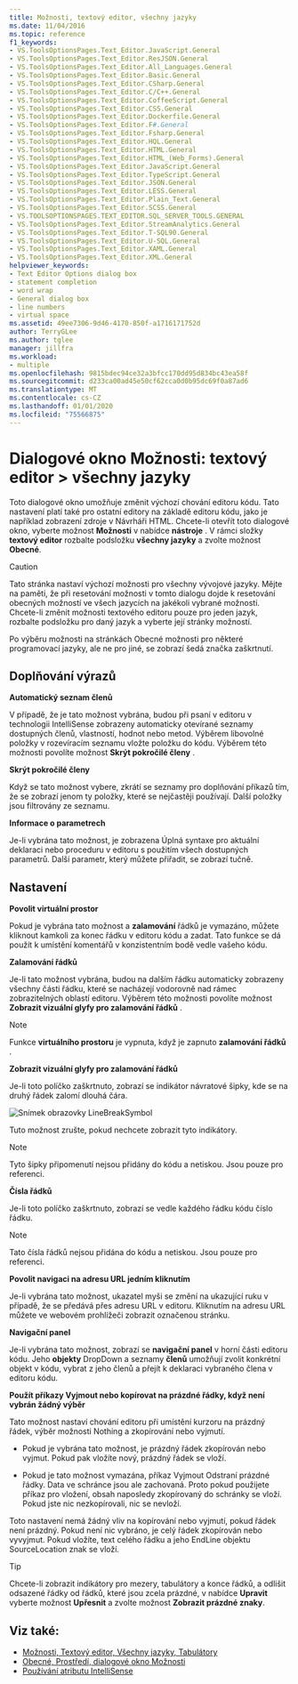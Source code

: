 ```yaml
---
title: Možnosti, textový editor, všechny jazyky
ms.date: 11/04/2016
ms.topic: reference
f1_keywords:
- VS.ToolsOptionsPages.Text_Editor.JavaScript.General
- VS.ToolsOptionsPages.Text_Editor.ResJSON.General
- VS.ToolsOptionsPages.Text_Editor.All_Languages.General
- VS.ToolsOptionsPages.Text_Editor.Basic.General
- VS.ToolsOptionsPages.Text_Editor.CSharp.General
- VS.ToolsOptionsPages.Text_Editor.C/C++.General
- VS.ToolsOptionsPages.Text_Editor.CoffeeScript.General
- VS.ToolsOptionsPages.Text_Editor.CSS.General
- VS.ToolsOptionsPages.Text_Editor.Dockerfile.General
- VS.ToolsOptionsPages.Text_Editor.F#.General
- VS.ToolsOptionsPages.Text_Editor.Fsharp.General
- VS.ToolsOptionsPages.Text_Editor.HQL.General
- VS.ToolsOptionsPages.Text_Editor.HTML.General
- VS.ToolsOptionsPages.Text_Editor.HTML_(Web_Forms).General
- VS.ToolsOptionsPages.Text_Editor.JavaScript.General
- VS.ToolsOptionsPages.Text_Editor.TypeScript.General
- VS.ToolsOptionsPages.Text_Editor.JSON.General
- VS.ToolsOptionsPages.Text_Editor.LESS.General
- VS.ToolsOptionsPages.Text_Editor.Plain_Text.General
- VS.ToolsOptionsPages.Text_Editor.SCSS.General
- VS.TOOLSOPTIONSPAGES.TEXT_EDITOR.SQL_SERVER_TOOLS.GENERAL
- VS.ToolsOptionsPages.Text_Editor.StreamAnalytics.General
- VS.ToolsOptionsPages.Text_Editor.T-SQL90.General
- VS.ToolsOptionsPages.Text_Editor.U-SQL.General
- VS.ToolsOptionsPages.Text_Editor.XAML.General
- VS.ToolsOptionsPages.Text_Editor.XML.General
helpviewer_keywords:
- Text Editor Options dialog box
- statement completion
- word wrap
- General dialog box
- line numbers
- virtual space
ms.assetid: 49ee7306-9d46-4170-850f-a1716171752d
author: TerryGLee
ms.author: tglee
manager: jillfra
ms.workload:
- multiple
ms.openlocfilehash: 9815bdec94ce32a3bfcc170dd95d834bc43ea58f
ms.sourcegitcommit: d233ca00ad45e50cf62cca0d0b95dc69f0a87ad6
ms.translationtype: MT
ms.contentlocale: cs-CZ
ms.lasthandoff: 01/01/2020
ms.locfileid: "75566875"
---
```

# <a name="options-dialog-box-text-editor--all-languages"></a>Dialogové okno Možnosti: textový editor \> všechny jazyky

Toto dialogové okno umožňuje změnit výchozí chování editoru kódu. Tato nastavení platí také pro ostatní editory na základě editoru kódu, jako je například zobrazení zdroje v Návrháři HTML. Chcete-li otevřít toto dialogové okno, vyberte možnost **Možnosti** v nabídce **nástroje** . V rámci složky **textový editor** rozbalte podsložku **všechny jazyky** a zvolte možnost **Obecné**.

> [!CAUTION]
> Tato stránka nastaví výchozí možnosti pro všechny vývojové jazyky. Mějte na paměti, že při resetování možnosti v tomto dialogu dojde k resetování obecných možností ve všech jazycích na jakékoli vybrané možnosti. Chcete-li změnit možnosti textového editoru pouze pro jeden jazyk, rozbalte podsložku pro daný jazyk a vyberte její stránky možností.

Po výběru možnosti na stránkách Obecné možnosti pro některé programovací jazyky, ale ne pro jiné, se zobrazí šedá značka zaškrtnutí.

## <a name="statement-completion"></a>Doplňování výrazů

**Automatický seznam členů**

V případě, že je tato možnost vybrána, budou při psaní v editoru v technologii IntelliSense zobrazeny automaticky otevírané seznamy dostupných členů, vlastností, hodnot nebo metod. Výběrem libovolné položky v rozevíracím seznamu vložte položku do kódu. Výběrem této možnosti povolíte možnost **Skrýt pokročilé členy** .

**Skrýt pokročilé členy**

Když se tato možnost vybere, zkrátí se seznamy pro doplňování příkazů tím, že se zobrazí jenom ty položky, které se nejčastěji používají. Další položky jsou filtrovány ze seznamu.

**Informace o parametrech**

Je-li vybrána tato možnost, je zobrazena Úplná syntaxe pro aktuální deklaraci nebo proceduru v editoru s použitím všech dostupných parametrů. Další parametr, který můžete přiřadit, se zobrazí tučně.

## <a name="settings"></a>Nastavení

**Povolit virtuální prostor**

Pokud je vybrána tato možnost a **zalamování** řádků je vymazáno, můžete kliknout kamkoli za konec řádku v editoru kódu a zadat. Tato funkce se dá použít k umístění komentářů v konzistentním bodě vedle vašeho kódu.

**Zalamování řádků**

Je-li tato možnost vybrána, budou na dalším řádku automaticky zobrazeny všechny části řádku, které se nacházejí vodorovně nad rámec zobrazitelných oblastí editoru. Výběrem této možnosti povolíte možnost **Zobrazit vizuální glyfy pro zalamování řádků** .

> [!NOTE]
> Funkce **virtuálního prostoru** je vypnuta, když je zapnuto **zalamování řádků** .

**Zobrazit vizuální glyfy pro zalamování řádků**

Je-li toto políčko zaškrtnuto, zobrazí se indikátor návratové šipky, kde se na druhý řádek zalomí dlouhá čára.

![Snímek obrazovky LineBreakSymbol](../../ide/reference/media/linebreak.gif)

Tuto možnost zrušte, pokud nechcete zobrazit tyto indikátory.

> [!NOTE]
> Tyto šipky připomenutí nejsou přidány do kódu a netiskou. Jsou pouze pro referenci.

**Čísla řádků**

Je-li toto políčko zaškrtnuto, zobrazí se vedle každého řádku kódu číslo řádku.

> [!NOTE]
> Tato čísla řádků nejsou přidána do kódu a netiskou. Jsou pouze pro referenci.

**Povolit navigaci na adresu URL jedním kliknutím**

Je-li vybrána tato možnost, ukazatel myši se změní na ukazující ruku v případě, že se předává přes adresu URL v editoru. Kliknutím na adresu URL můžete ve webovém prohlížeči zobrazit označenou stránku.

**Navigační panel**

Je-li vybrána tato možnost, zobrazí se **navigační panel** v horní části editoru kódu. Jeho **objekty** DropDown a seznamy **členů** umožňují zvolit konkrétní objekt v kódu, vybrat z jeho členů a přejít k deklaraci vybraného člena v editoru kódu.

**Použít příkazy Vyjmout nebo kopírovat na prázdné řádky, když není vybrán žádný výběr**

Tato možnost nastaví chování editoru při umístění kurzoru na prázdný řádek, výběr možnosti Nothing a zkopírování nebo vyjmutí.

- Pokud je vybrána tato možnost, je prázdný řádek zkopírován nebo vyjmut. Pokud pak vložíte nový, prázdný řádek se vloží.

- Pokud je tato možnost vymazána, příkaz Vyjmout Odstraní prázdné řádky. Data ve schránce jsou ale zachovaná. Proto pokud použijete příkaz pro vložení, obsah naposledy zkopírovaný do schránky se vloží. Pokud jste nic nezkopírovali, nic se nevloží.

Toto nastavení nemá žádný vliv na kopírování nebo vyjmutí, pokud řádek není prázdný. Pokud není nic vybráno, je celý řádek zkopírován nebo vyvyjmut. Pokud vložíte, text celého řádku a jeho EndLine objektu SourceLocation znak se vloží.

> [!TIP]
> Chcete-li zobrazit indikátory pro mezery, tabulátory a konce řádků, a odlišit odsazené řádky od řádků, které jsou zcela prázdné, v nabídce **Upravit** vyberte možnost **Upřesnit** a zvolte možnost **Zobrazit prázdné znaky**.

## <a name="see-also"></a>Viz také:

- [Možnosti, Textový editor, Všechny jazyky, Tabulátory](../../ide/reference/options-text-editor-all-languages-tabs.md)
- [Obecné, Prostředí, dialogové okno Možnosti](../../ide/reference/general-environment-options-dialog-box.md)
- [Používání atributu IntelliSense](../../ide/using-intellisense.md)
